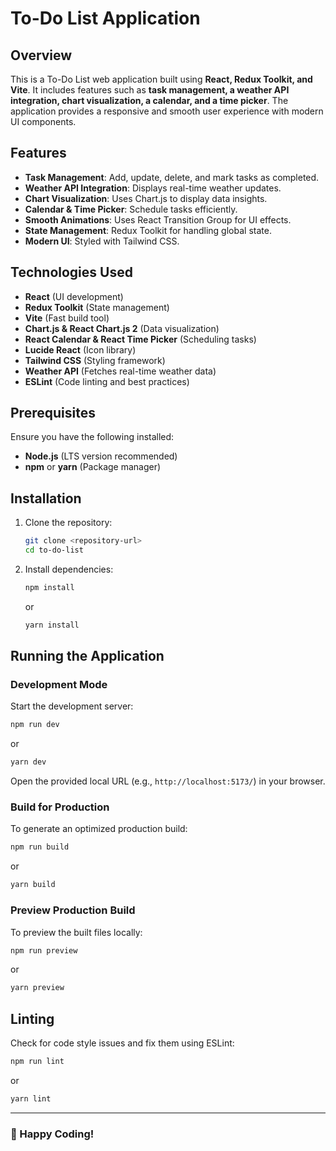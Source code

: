 # To-Do List Application

## Overview
This is a To-Do List web application built using **React, Redux Toolkit, and Vite**. It includes features such as **task management, a weather API integration, chart visualization, a calendar, and a time picker**. The application provides a responsive and smooth user experience with modern UI components.

## Features
- **Task Management**: Add, update, delete, and mark tasks as completed.
- **Weather API Integration**: Displays real-time weather updates.
- **Chart Visualization**: Uses Chart.js to display data insights.
- **Calendar & Time Picker**: Schedule tasks efficiently.
- **Smooth Animations**: Uses React Transition Group for UI effects.
- **State Management**: Redux Toolkit for handling global state.
- **Modern UI**: Styled with Tailwind CSS.

## Technologies Used
- **React** (UI development)
- **Redux Toolkit** (State management)
- **Vite** (Fast build tool)
- **Chart.js & React Chart.js 2** (Data visualization)
- **React Calendar & React Time Picker** (Scheduling tasks)
- **Lucide React** (Icon library)
- **Tailwind CSS** (Styling framework)
- **Weather API** (Fetches real-time weather data)
- **ESLint** (Code linting and best practices)

## Prerequisites
Ensure you have the following installed:
- **Node.js** (LTS version recommended)
- **npm** or **yarn** (Package manager)

## Installation
1. Clone the repository:
   ```sh
   git clone <repository-url>
   cd to-do-list
   ```
2. Install dependencies:
   ```sh
   npm install
   ```
   or
   ```sh
   yarn install
   ```

## Running the Application
### Development Mode
Start the development server:
```sh
npm run dev
```
or
```sh
yarn dev
```
Open the provided local URL (e.g., `http://localhost:5173/`) in your browser.

### Build for Production
To generate an optimized production build:
```sh
npm run build
```
or
```sh
yarn build
```

### Preview Production Build
To preview the built files locally:
```sh
npm run preview
```
or
```sh
yarn preview
```

## Linting
Check for code style issues and fix them using ESLint:
```sh
npm run lint
```
or
```sh
yarn lint
```


---

### 🚀 Happy Coding!

